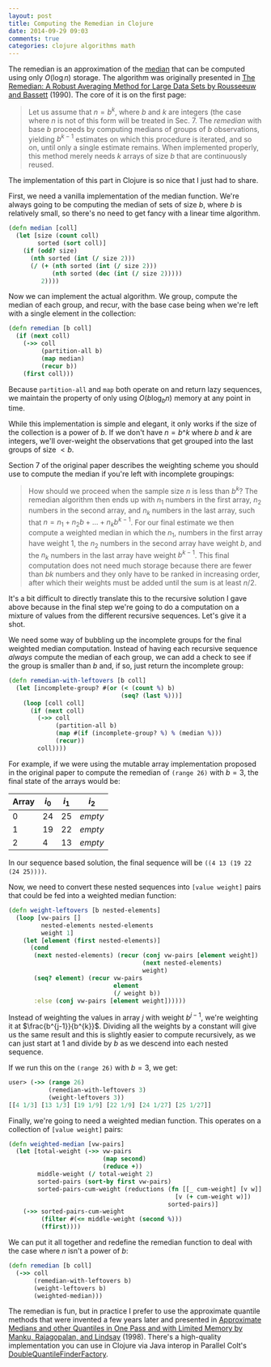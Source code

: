 ```yaml
---
layout: post
title: Computing the Remedian in Clojure
date: 2014-09-29 09:03
comments: true
categories: clojure algorithms math
---
```

The remedian is an approximation of the [median](http://en.wikipedia.org/wiki/Median) that can be computed using only $O(\log{n})$ storage.  The algorithm was originally presented in [The Remedian: A Robust Averaging Method for Large Data Sets by Rousseeuw and Bassett](http://web.ipac.caltech.edu/staff/fmasci/home/statistics_refs/Remedian.pdf) (1990).  The core of it is on the first page:

> Let us assume that $n = b^k$, where $b$ and $k$ are integers (the case where $n$ is not of this form will be treated in Sec. 7.  The _remedian_ with base $b$ proceeds by computing medians of groups of $b$ observations, yielding $b^{k-1}$ estimates on which this procedure is iterated, and so on, until only a single estimate remains.  When implemented properly, this method merely needs $k$ arrays of size $b$ that are continuously reused.

The implementation of this part in Clojure is so nice that I just had to share.

First, we need a vanilla implementation of the median function.  We're always going to be computing the median of sets of size $b$, where $b$ is relatively small, so there's no need to get fancy with a linear time algorithm.

```clojure
(defn median [coll]
  (let [size (count coll)
        sorted (sort coll)]
    (if (odd? size)
      (nth sorted (int (/ size 2)))
      (/ (+ (nth sorted (int (/ size 2)))
            (nth sorted (dec (int (/ size 2)))))
         2))))
```

Now we can implement the actual algorithm.  We group, compute the median of each group, and recur, with the base case being when we're left with a single element in the collection:

```clojure
(defn remedian [b coll]
  (if (next coll)
    (->> coll
         (partition-all b)
         (map median)
         (recur b))
    (first coll)))
```

Because `partition-all` and `map` both operate on and return lazy sequences, we maintain the property of only using $O(b \log_{b}{n})$ memory at any point in time.

While this implementation is simple and elegant, it only works if the size of the collection is a power of $b$.  If we don't have $n = b\^k$ where $b$ and $k$ are integers, we'll over-weight the observations that get grouped into the last groups of size $< b$.

Section 7 of the original paper describes the weighting scheme you should use to compute the median if you're left with incomplete groupings:

> How should we proceed when the sample size $n$ is less than $b^k$? The remedian algorithm then ends up with $n_1$ numbers in the first array, $n_2$ numbers in the second array, and $n_k$ numbers in the last array, such that $n = n_1 + n_{2}b + ... + n_k b^{k-1}$.  For our final estimate we then compute a weighted median in which the $n_1$, numbers in the first array have weight 1, the $n_2$ numbers in the second array have weight $b$, and the $n_k$ numbers in the last array have weight $b^{k-1}$. This final computation does not need much storage because there are fewer than $bk$ numbers and they only have to be ranked in increasing order, after which their weights must be added until the sum is at least $n/2$.

It's a bit difficult to directly translate this to the recursive solution I gave above because in the final step we're going to do a computation on a mixture of values from the different recursive sequences.  Let's give it a shot.

We need some way of bubbling up the incomplete groups for the final weighted median computation.  Instead of having each recursive sequence *always* compute the median of each group, we can add a check to see if the group is smaller than $b$ and, if so, just return the incomplete group:

```clojure
(defn remedian-with-leftovers [b coll]
  (let [incomplete-group? #(or (< (count %) b)
                               (seq? (last %)))]
    (loop [coll coll]
      (if (next coll)
        (->> coll
             (partition-all b)
             (map #(if (incomplete-group? %) % (median %)))
             (recur))
        coll))))
```

For example, if we were using the mutable array implementation proposed in the original paper to compute the remedian of `(range 26)` with $b = 3$, the final state of the arrays would be:

Array  | $i_0$ | $i_1$   | $i_2$
-------|----|----|---
0      | 24 | 25 | _empty_
1      | 19 | 22 | _empty_
2      | 4  | 13 | _empty_

In our sequence based solution, the final sequence will be `((4 13 (19 22 (24 25))))`.

Now, we need to convert these nested sequences into `[value weight]` pairs that could be fed into a weighted median function:

```clojure
(defn weight-leftovers [b nested-elements]
  (loop [vw-pairs []
         nested-elements nested-elements
         weight 1]
    (let [element (first nested-elements)]
      (cond
       (next nested-elements) (recur (conj vw-pairs [element weight])
                                     (next nested-elements)
                                     weight)
       (seq? element) (recur vw-pairs
                             element
                             (/ weight b))
       :else (conj vw-pairs [element weight])))))
```
Instead of weighting the values in array $j$ with weight $b^{j-1}$, we're weighting it at $\frac{b^{j-1}}{b^{k}}$.  Dividing all the weights by a constant will give us the same result and this is slightly easier to compute recursively, as we can just start at 1 and divide by $b$ as we descend into each nested sequence.

If we run this on the `(range 26)` with $b = 3$, we get:

```clojure
user> (->> (range 26)
           (remedian-with-leftovers 3)
           (weight-leftovers 3))
[[4 1/3] [13 1/3] [19 1/9] [22 1/9] [24 1/27] [25 1/27]]
```

Finally, we're going to need a weighted median function.  This operates on a collection of `[value weight]` pairs:

```clojure
(defn weighted-median [vw-pairs]
  (let [total-weight (->> vw-pairs
                          (map second)
                          (reduce +))
        middle-weight (/ total-weight 2)
        sorted-pairs (sort-by first vw-pairs)
        sorted-pairs-cum-weight (reductions (fn [[_ cum-weight] [v w]]
                                              [v (+ cum-weight w)])
                                            sorted-pairs)]
    (->> sorted-pairs-cum-weight
         (filter #(<= middle-weight (second %)))
         (ffirst))))
```

We can put it all together and redefine the remedian function to deal with the case where $n$ isn't a power of $b$:

```clojure
(defn remedian [b coll]
  (->> coll
       (remedian-with-leftovers b)
       (weight-leftovers b)
       (weighted-median)))
```

The remedian is fun, but in practice I prefer to use the approximate quantile methods that were invented a few years later and presented in [Approximate Medians and other Quantiles in One Pass and with Limited Memory by Manku, Rajagopalan, and Lindsay](http://www.cs.umd.edu/~samir/498/manku.pdf) (1998).  There's a high-quality implementation you can use in Clojure via Java interop in Parallel Colt's [DoubleQuantileFinderFactory](http://incanter.org/docs/parallelcolt/api/cern/jet/stat/tdouble/quantile/DoubleQuantileFinderFactory.html).
